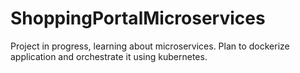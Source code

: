 # ShoppingPortalMicroservices


Project in progress, learning about microservices. Plan to dockerize application and orchestrate it using kubernetes. 
